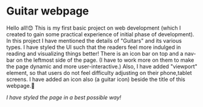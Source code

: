 # Guitar webpage
Hello all!😊
This is my first basic project on web development (which I created to gain some practical experience of initial phase of development).
In this project I have mentioned the details of "Guitars" and its various types.
I have styled the UI such that the readers feel more indulged in reading and visualizing things better!
There is an icon bar on top and a nav-bar on the leftmost side of the page. (I have to work more on them to make the page dynamic and more user-interactive.) 
Also, I have added "viewport" element, so that users do not feel difficulty adjusting on their phone,tablet screens.
I have added an icon also (a guitar icon) beside the title of this webpage.🙂

*I have styled the page in a best possible way!*
